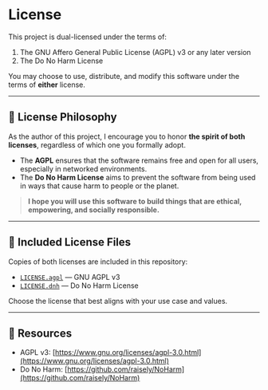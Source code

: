 # License

This project is dual-licensed under the terms of:

1. The GNU Affero General Public License (AGPL) v3 or any later version  
2. The Do No Harm License

You may choose to use, distribute, and modify this software under the terms of **either** license.

---

## 📜 License Philosophy

As the author of this project, I encourage you to honor **the spirit of both licenses**, regardless of which one you formally adopt.

- The **AGPL** ensures that the software remains free and open for all users, especially in networked environments.  
- The **Do No Harm License** aims to prevent the software from being used in ways that cause harm to people or the planet.

> **I hope you will use this software to build things that are ethical, empowering, and socially responsible.**

---

## 📄 Included License Files

Copies of both licenses are included in this repository:

- [`LICENSE.agpl`](./LICENSE.agpl) — GNU AGPL v3  
- [`LICENSE.dnh`](./LICENSE.dnh) — Do No Harm License

Choose the license that best aligns with your use case and values.

---

## 🔗 Resources

- AGPL v3: [https://www.gnu.org/licenses/agpl-3.0.html](https://www.gnu.org/licenses/agpl-3.0.html)  
- Do No Harm: [https://github.com/raisely/NoHarm](https://github.com/raisely/NoHarm)